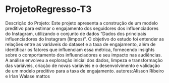 # ProjetoRegresso-T3
Descrição do Projeto: Este projeto apresenta a construção de um modelo preditivo para estimar o engajamento dos seguidores dos influenciadores do Instagram, utilizando o conjunto de dados “Dados dos principais influenciadores do Instagram (limpos)”. O objetivo do estudo foi entender as relações entre as variáveis do dataset e a taxa de engajamento, além de identificar os fatores que influenciam essa métrica, fornecendo insights sobre o comportamento dos influenciadores e seu impacto nas audiências. A análise envolveu a exploração inicial dos dados, limpeza e transformação das variáveis, criação de novas variáveis e o desenvolvimento e validação de um modelo preditivo para a taxa de engajamento.
autores:Alisson Ribeiro e Irlan Walase mattos
